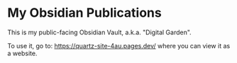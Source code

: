 # My Obsidian Publications

This is my public-facing Obsidian Vault, a.k.a. "Digital Garden".

To use it, go to: https://quartz-site-4au.pages.dev/ where you can view it as a website.